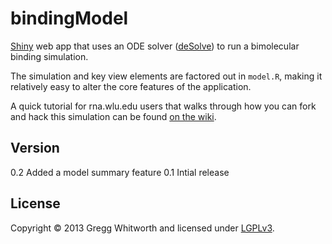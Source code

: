 bindingModel
============

[Shiny](http://www.rstudio.com/shiny) web app that uses an ODE solver ([deSolve](http://cran.r-project.org/web/packages/deSolve/index.html)) to run a bimolecular binding simulation.

The simulation and key view elements are factored out in `model.R`, making it relatively easy to alter the core features of the application.

A quick tutorial for rna.wlu.edu users that walks through how you can fork and hack this simulation can be found [on the wiki](https://github.com/whitwort/bindingModel/wiki/Tutorial-for-rna.wlu.edu-users).


## Version

0.2   Added a model summary feature
0.1   Intial release


## License

Copyright © 2013 Gregg Whitworth and licensed under [LGPLv3](http://www.gnu.org/copyleft/lesser.html).